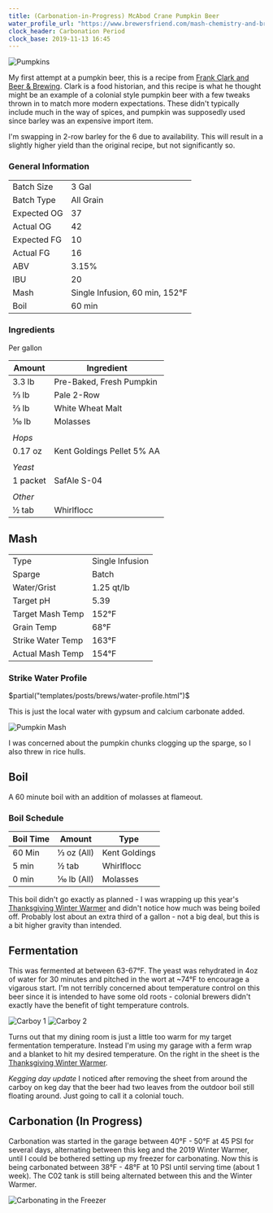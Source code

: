 ```yaml
---
title: (Carbonation-in-Progress) McAbod Crane Pumpkin Beer
water_profile_url: "https://www.brewersfriend.com/mash-chemistry-and-brewing-water-calculator/?id=40DXNX2"
clock_header: Carbonation Period
clock_base: 2019-11-13 16:45
---
```


<img src="/images/posts/brews/2019-10-25-mcabod-crane/pumpkins.jpg" alt="Pumpkins" class="brew-photo">

My first attempt at a pumpkin beer, this is a recipe from [Frank Clark and
Beer & Brewing](https://beerandbrewing.com/anatomy-of-a-colonial-era-pumpkin-ale/).
Clark is a food historian, and this recipe is what he thought might be an
example of a colonial style pumpkin beer with a few tweaks thrown in to match
more modern expectations. These didn't typically include much in the way of
spices, and pumpkin was supposedly used since barley was an expensive import item.

I'm swapping in 2-row barley for the 6 due to availability. This will result
in a slightly higher yield than the original recipe, but not significantly so.

### General Information

|             |           |
|-------------|-----------|
| Batch Size  | 3 Gal     |
| Batch Type  | All Grain |
| Expected OG | 37      |
| Actual OG   | 42        |
| Expected FG | 10      |
| Actual FG   | 16       |
| ABV         | 3.15%       |
| IBU         | 20        |
| Mash | Single Infusion, 60 min, 152&deg;F |
| Boil | 60 min |

### Ingredients

Per gallon

| Amount      | Ingredient                 |
|-------------|----------------------------|
| 3.3 lb      | Pre-Baked, Fresh Pumpkin   |
| &frac23; lb | Pale 2-Row                 |
| &frac23; lb | White Wheat Malt           |
| &#X2152; lb | Molasses                   |
|             |                            |
| _Hops_      |                            |
| 0.17 oz     | Kent Goldings Pellet 5% AA |
|             |                            |
| _Yeast_     |                            |
| 1 packet    | SafAle S-04                |
|             |                            |
| _Other_     |                            |
| &frac12; tab | Whirlflocc                 |

## Mash

| | |
|-|-|
| Type | Single Infusion |
| Sparge | Batch |
| Water/Grist | 1.25 qt/lb |
| Target pH | 5.39 |
| Target Mash Temp | 152&deg;F |
| Grain Temp | 68&deg;F 
| Strike Water Temp | 163&deg;F |
| Actual Mash Temp | 154&deg;F |

### Strike Water Profile

$partial("templates/posts/brews/water-profile.html")$

This is just the local water with gypsum and calcium carbonate added.

<img src="/images/posts/brews/2019-10-25-mcabod-crane/mash.jpg" alt="Pumpkin Mash" class="brew-photo">

I was concerned about the pumpkin chunks clogging up the sparge, so I also
threw in rice hulls.

## Boil

A 60 minute boil with an addition of molasses at flameout.

### Boil Schedule

| Boil Time | Amount            | Type          |
|-----------|-------------------|---------------|
| 60 Min    | &frac13; oz (All) | Kent Goldings |
| 5 min     | &frac12; tab      | Whirlflocc    |
| 0 min     | &#X2152; lb (All)           | Molasses      |

This boil didn't go exactly as planned - I was wrapping up this year's
[Thanksgiving Winter Warmer](./2019-10-25-2019-thanksgiving-winter-warmer.html)
and didn't notice how much was being boiled off. Probably lost about
an extra third of a gallon - not a big deal, but this is a bit higher
gravity than intended.

## Fermentation

This was fermented at between 63-67&deg;F. The yeast was rehydrated in
4oz of water for 30 minutes and pitched in the wort at ~74&deg;F to encourage
a vigarous start. I'm not terribly concerned about temperature control on
this beer since it is intended to have some old roots - colonial brewers
didn't exactly have the benefit of tight temperature controls.

<div class="grid-container">
  <img src="/images/posts/brews/2019-10-25-2019-thanksgiving-winter-warmer/ferm_1.jpg" alt="Carboy 1">
  <img src="/images/posts/brews/2019-10-25-2019-thanksgiving-winter-warmer/ferm_2.jpg" alt="Carboy 2">
</div>

Turns out that my dining room is just a little too warm for my target
fermentation temperature. Instead I'm using my garage with a ferm wrap and a
blanket to hit my desired temperature. On the right in the sheet is the
[Thanksgiving Winter Warmer](./2019-10-25-2019-thanksgiving-winter-warmer.html).

*Kegging day update* I noticed after removing the sheet from around the carboy
on keg day that the beer had two leaves from the outdoor boil still floating
around. Just going to call it a colonial touch.

## Carbonation (In Progress)

Carbonation was started in the garage between 40&deg;F - 50&deg;F at 45 PSI
for several days, alternating between this keg and the 2019 Winter Warmer, until
I could be bothered setting up my freezer for carbonating. Now this is being
carbonated between 38&deg;F - 48&deg;F at 10 PSI until serving time (about 1
week). The C02 tank is still being alternated between this and the Winter Warmer.

<div class="grid-container">
  <img src="/images/posts/brews/2019-10-25-2019-thanksgiving-winter-warmer/carb1.jpg" alt="Carbonating in the Freezer">
</div>
